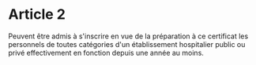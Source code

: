 # Article 2

Peuvent être admis à s'inscrire en vue de la préparation à ce certificat les personnels de toutes catégories d'un établissement hospitalier public ou privé effectivement en fonction depuis une année au moins.
